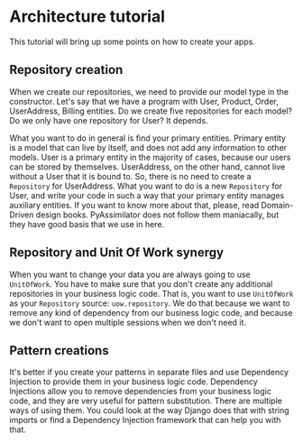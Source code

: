 # Architecture tutorial

This tutorial will bring up some points on how to create your apps.


## Repository creation

When we create our repositories, we need to provide our model type in the constructor. Let's say that we have a program
with User, Product, Order, UserAddress, Billing entities. Do we create five repositories for each model? Do we only have
one repository for User? It depends.

What you want to do in general is find your primary entities. Primary entity is a model that can live by itself, and does
not add any information to other models. User is a primary entity in the majority of cases, because our users can be stored
by themselves. UserAddress, on the other hand, cannot live without a User that it is bound to. So, there is no need to
create a `Repository` for UserAddress. What you want to do is a new `Repository` for User, and write your code in such
a way that your primary entity manages auxiliary entities. If you want to know more about that, please, read Domain-Driven
design books. PyAssimilator does not follow them maniacally, but they have good basis that we use in here.


## Repository and Unit Of Work synergy

When you want to change your data you are always going to use `UnitOfWork`. You have to make sure that you don't create
any additional repositories in your business logic code. That is, you want to use `UnitOfWork` as your `Repository` source:
`uow.repository`. We do that because we want to remove any kind of dependency from our business logic code, and because we 
don't want to open multiple sessions when we don't need it. 


## Pattern creations

It's better if you create your patterns in separate files and use Dependency Injection to provide them in your business
logic code. Dependency Injections allow you to remove dependencies from your business logic code, and they are very
useful for pattern substitution. There are multiple ways of using them. You could look at the way Django does that with
string imports or find a Dependency Injection framework that can help you with that.
